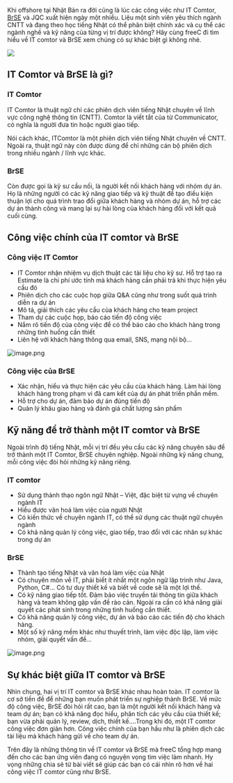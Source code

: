 Khi offshore tại Nhật Bản ra đời cũng là lúc các công việc như IT Comtor, [BrSE](https://freec.asia/viec-lam/ky-su-cau-noi---brse-356d7972-727f-4053-8134-6a67e4c87c4c-i21779?utm_source=blog&utm_medium=organic) và JQC xuất hiện ngày một nhiều. Liệu một sinh viên yêu thích ngành CNTT và đang theo học tiếng Nhật có thể phân biệt chính xác và cụ thể các ngành nghề và kỹ năng của từng vị trí được không? Hãy cùng freeC đi tìm hiểu về IT comtor và BrSE xem chúng có sự khác biệt gì không nhé.

![](https://images.viblo.asia/32e3361f-59b8-4c1a-b9c6-5a7d61390b99.jpg)

## IT Comtor và BrSE là gì?

### IT Comtor

IT Comtor là thuật ngữ chỉ các phiên dịch viên tiếng Nhật chuyên về lĩnh vực công nghệ thông tin (CNTT). Comtor là viết tắt của từ Communicator, có nghĩa là người đưa tin hoặc người giao tiếp.

Nói cách khác, ITComtor là một phiên dịch viên tiếng Nhật chuyên về CNTT. Ngoài ra, thuật ngữ này còn được dùng để chỉ những cán bộ phiên dịch trong nhiều ngành / lĩnh vực khác.

### BrSE

Còn được gọi là kỹ sư cầu nối, là người kết nối khách hàng với nhóm dự án. Họ là những người có các kỹ năng giao tiếp và kỹ thuật để tạo điều kiện thuận lợi cho quá trình trao đổi giữa khách hàng và nhóm dự án, hỗ trợ các dự án thành công và mang lại sự hài lòng của khách hàng đối với kết quả cuối cùng.

## Công việc chính của IT comtor và BrSE

### Công việc IT Comtor

* IT Comtor nhận nhiệm vụ dịch thuật các tài liệu cho kỹ sư. Hỗ trợ tạo ra Estimate là chi phí ước tính mà khách hàng cần phải trả khi thực hiện yêu cầu đó
* Phiên dịch cho các cuộc họp giữa Q&A cũng như trong suốt quá trình diễn ra dự án
* Mô tả, giải thích các yêu cầu của khách hàng cho team project
* Tham dự các cuộc họp, báo cáo tiến độ công việc
* Nắm rõ tiến độ của công việc để có thể báo cáo cho khách hàng trong những tình huống cần thiết
* Liên hệ với khách hàng thông qua email, SNS, mạng nội bộ…

![image.png](https://images.viblo.asia/08a9935f-677a-4b59-a7e3-b15650199e47.png)

### Công việc của BrSE

* Xác nhận, hiểu và thực hiện các yêu cầu của khách hàng. Làm hài lòng khách hàng trong phạm vi đã cam kết của dự án phát triển phần mềm.
* Hỗ trợ cho dự án, đảm bảo dự án đúng tiến độ
* Quản lý khâu giao hàng và đánh giá chất lượng sản phẩm

## Kỹ năng để trở thành một IT comtor và BrSE

Ngoài trình độ tiếng Nhật, mỗi vị trí đều yêu cầu các kỹ năng chuyên sâu để trở thành một IT Comtor, BrSE chuyên nghiệp. Ngoài những kỹ năng chung, mỗi công việc đòi hỏi những kỹ năng riêng.

### IT comtor

* Sử dụng thành thạo ngôn ngữ Nhật – Việt, đặc biệt từ vựng về chuyên ngành IT
* Hiểu được văn hoá làm việc của người Nhật
* Có kiến thức về chuyên ngành IT, có thể sử dụng các thuật ngữ chuyên ngành
* Có khả năng quản lý công việc, giao tiếp, trao đổi với các nhân sự khác trong dự án

### BrSE

* Thành tạo tiếng Nhật và văn hoá làm việc của Nhật
* Có chuyên môn về IT, phải biết ít nhất một ngôn ngữ lập trình như Java, Python, C#… Có tư duy thiết kế và biết về code sẽ là một lợi thế.
* Có kỹ năng giao tiếp tốt. Đảm bảo việc truyền tải thông tin giữa khách hàng và team không gặp vấn đề rào cản. Ngoài ra cần có khả năng giải quyết các phát sinh trong những tình huống cần thiết.
* Có khả năng quản lý công việc, dự án và báo cáo các tiến độ cho khách hàng.
* Một số kỹ năng mềm khác như thuyết trình, làm việc độc lập, làm việc nhóm, giải quyết vấn đề…

![image.png](https://images.viblo.asia/785afc27-07ef-4c1f-9d99-ea5a6cba09e8.png)

## Sự khác biệt giữa IT comtor và BrSE

Nhìn chung, hai vị trí IT comtor và BrSE khác nhau hoàn toàn. IT comtor là cơ sở tiền đề để những bạn muốn phát triển sự nghiệp thành BrSE. Về mức độ công việc, BrSE đòi hỏi rất cao, bạn là một người kết nối khách hàng và team dự án; bạn có khả năng đọc hiểu, phân tích các yêu cầu của thiết kế; bạn vừa phải quản lý, review, dịch, thiết kế….Trong khi đó, một IT comtor công việc đơn giản hơn. Công việc chính của bạn hầu như là phiên dịch các tài liệu mà khách hàng gửi về cho team dự án.

Trên đây là những thông tin về IT comtor và BrSE mà freeC tổng hợp mang đến cho các bạn ứng viên đang có nguyện vọng tìm việc làm nhanh. Hy vọng những chia sẻ từ bài viết sẽ giúp các bạn có cái nhìn rõ hơn về hai công việc IT comtor cũng như BrSE.